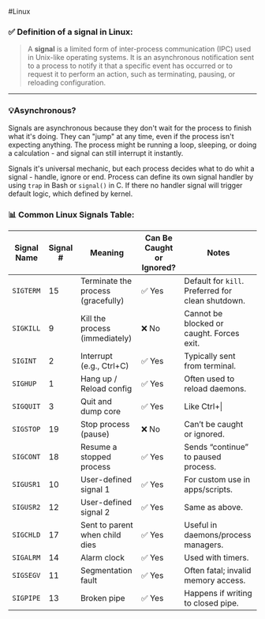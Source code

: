 #Linux 
### ✅ Definition of a signal in Linux:

> A **signal** is a limited form of inter-process communication (IPC) used in Unix-like operating systems. It is an asynchronous notification sent to a process to notify it that a specific event has occurred or to request it to perform an action, such as terminating, pausing, or reloading configuration.

---

### 💡Asynchronous?
Signals are asynchronous because they don't wait for the process to finish what it's doing.
They can "jump" at any time, even if the process isn't expecting anything.
The process might be running a loop, sleeping, or doing a calculation - and signal can still interrupt it instantly.

Signals it's universal mechanic, but each process decides what to do whit a signal - handle, ignore or end. Process can define its own signal handler by using `trap` in Bash or `signal()` in C. If there no handler signal will trigger default logic, which defined by kernel. 
### 📊 Common Linux Signals Table:

| Signal Name | Signal # | Meaning                            | Can Be Caught or Ignored? | Notes                                             |
| ----------- | -------- | ---------------------------------- | ------------------------- | ------------------------------------------------- |
| `SIGTERM`   | 15       | Terminate the process (gracefully) | ✅ Yes                     | Default for `kill`. Preferred for clean shutdown. |
| `SIGKILL`   | 9        | Kill the process (immediately)     | ❌ No                      | Cannot be blocked or caught. Forces exit.         |
| `SIGINT`    | 2        | Interrupt (e.g., Ctrl+C)           | ✅ Yes                     | Typically sent from terminal.                     |
| `SIGHUP`    | 1        | Hang up / Reload config            | ✅ Yes                     | Often used to reload daemons.                     |
| `SIGQUIT`   | 3        | Quit and dump core                 | ✅ Yes                     | Like Ctrl+\|                                      |
| `SIGSTOP`   | 19       | Stop process (pause)               | ❌ No                      | Can’t be caught or ignored.                       |
| `SIGCONT`   | 18       | Resume a stopped process           | ✅ Yes                     | Sends “continue” to paused process.               |
| `SIGUSR1`   | 10       | User-defined signal 1              | ✅ Yes                     | For custom use in apps/scripts.                   |
| `SIGUSR2`   | 12       | User-defined signal 2              | ✅ Yes                     | Same as above.                                    |
| `SIGCHLD`   | 17       | Sent to parent when child dies     | ✅ Yes                     | Useful in daemons/process managers.               |
| `SIGALRM`   | 14       | Alarm clock                        | ✅ Yes                     | Used with timers.                                 |
| `SIGSEGV`   | 11       | Segmentation fault                 | ✅ Yes                     | Often fatal; invalid memory access.               |
| `SIGPIPE`   | 13       | Broken pipe                        | ✅ Yes                     | Happens if writing to closed pipe.                |
